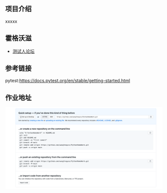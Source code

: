 ## 项目介绍
xxxxx

## 霍格沃滋
- [测试人论坛](https://ceshiren.com/)

## 参考链接
pytest:https://docs.pytest.org/en/stable/getting-started.html

## 作业地址
![img.png](img.png)